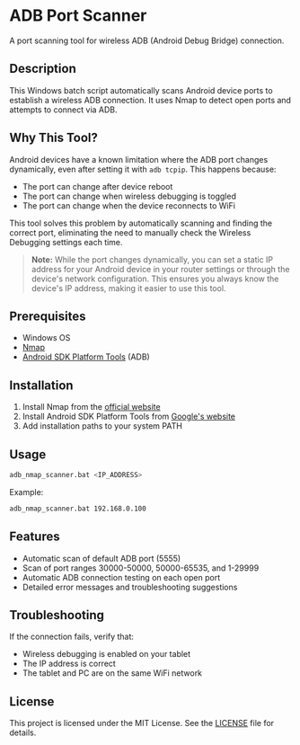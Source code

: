 # ADB Port Scanner

A port scanning tool for wireless ADB (Android Debug Bridge) connection.

## Description

This Windows batch script automatically scans Android device ports to establish a wireless ADB connection. It uses Nmap to detect open ports and attempts to connect via ADB.

## Why This Tool?

Android devices have a known limitation where the ADB port changes dynamically, even after setting it with `adb tcpip`. This happens because:
- The port can change after device reboot
- The port can change when wireless debugging is toggled
- The port can change when the device reconnects to WiFi

This tool solves this problem by automatically scanning and finding the correct port, eliminating the need to manually check the Wireless Debugging settings each time.

> **Note:** While the port changes dynamically, you can set a static IP address for your Android device in your router settings or through the device's network configuration. This ensures you always know the device's IP address, making it easier to use this tool.

## Prerequisites

- Windows OS
- [Nmap](https://nmap.org/download.html)
- [Android SDK Platform Tools](https://developer.android.com/studio/releases/platform-tools) (ADB)

## Installation

1. Install Nmap from the [official website](https://nmap.org/download.html)
2. Install Android SDK Platform Tools from [Google's website](https://developer.android.com/studio/releases/platform-tools)
3. Add installation paths to your system PATH

## Usage

```bash
adb_nmap_scanner.bat <IP_ADDRESS>
```

Example:
```bash
adb_nmap_scanner.bat 192.168.0.100
```

## Features

- Automatic scan of default ADB port (5555)
- Scan of port ranges 30000-50000, 50000-65535, and 1-29999
- Automatic ADB connection testing on each open port
- Detailed error messages and troubleshooting suggestions

## Troubleshooting

If the connection fails, verify that:
- Wireless debugging is enabled on your tablet
- The IP address is correct
- The tablet and PC are on the same WiFi network

## License

This project is licensed under the MIT License. See the [LICENSE](LICENSE) file for details. 